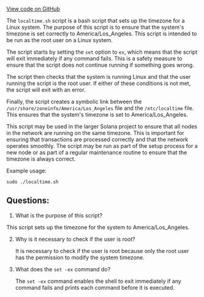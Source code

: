 
[View code on GitHub](https://github.com/solana-labs/solana/blob/master/net/scripts/localtime.sh)

The `localtime.sh` script is a bash script that sets up the timezone for a Linux system. The purpose of this script is to ensure that the system's timezone is set correctly to America/Los_Angeles. This script is intended to be run as the root user on a Linux system.

The script starts by setting the `set` option to `ex`, which means that the script will exit immediately if any command fails. This is a safety measure to ensure that the script does not continue running if something goes wrong.

The script then checks that the system is running Linux and that the user running the script is the root user. If either of these conditions is not met, the script will exit with an error.

Finally, the script creates a symbolic link between the `/usr/share/zoneinfo/America/Los_Angeles` file and the `/etc/localtime` file. This ensures that the system's timezone is set to America/Los_Angeles.

This script may be used in the larger Solana project to ensure that all nodes in the network are running on the same timezone. This is important for ensuring that transactions are processed correctly and that the network operates smoothly. The script may be run as part of the setup process for a new node or as part of a regular maintenance routine to ensure that the timezone is always correct. 

Example usage:
```
sudo ./localtime.sh
```
## Questions: 
 1. What is the purpose of this script?
   
   This script sets up the timezone for the system to America/Los_Angeles.

2. Why is it necessary to check if the user is root?
   
   It is necessary to check if the user is root because only the root user has the permission to modify the system timezone.

3. What does the `set -ex` command do?
   
   The `set -ex` command enables the shell to exit immediately if any command fails and prints each command before it is executed.